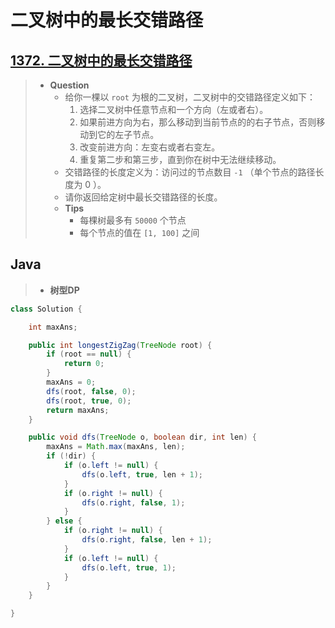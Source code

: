 # 二叉树中的最长交错路径

## [1372. 二叉树中的最长交错路径](https://leetcode.cn/problems/longest-zigzag-path-in-a-binary-tree/)

> - **Question**
>   - 给你一棵以 `root` 为根的二叉树，二叉树中的交错路径定义如下：
>     1. 选择二叉树中任意节点和一个方向（左或者右）。
>     2. 如果前进方向为右，那么移动到当前节点的的右子节点，否则移动到它的左子节点。
>     3. 改变前进方向：左变右或者右变左。
>     4. 重复第二步和第三步，直到你在树中无法继续移动。
>   - 交错路径的长度定义为：访问过的节点数目 `-1` （单个节点的路径长度为 0 ）。
>   - 请你返回给定树中最长交错路径的长度。
>   - **Tips**
>     - 每棵树最多有 `50000` 个节点
>     - 每个节点的值在 `[1, 100]` 之间

## Java

> - **树型DP**

```java
class Solution {

    int maxAns;

    public int longestZigZag(TreeNode root) {
        if (root == null) {
            return 0;
        }
        maxAns = 0;
        dfs(root, false, 0);
        dfs(root, true, 0);
        return maxAns;
    }

    public void dfs(TreeNode o, boolean dir, int len) {
        maxAns = Math.max(maxAns, len);
        if (!dir) {
            if (o.left != null) {
                dfs(o.left, true, len + 1);
            }
            if (o.right != null) {
                dfs(o.right, false, 1);
            }
        } else {
            if (o.right != null) {
                dfs(o.right, false, len + 1);
            }
            if (o.left != null) {
                dfs(o.left, true, 1);
            }
        }
    }

}
```
